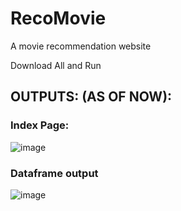 # RecoMovie
A movie recommendation website

Download All and Run

## OUTPUTS: (AS OF NOW):

### Index Page:
![image](https://user-images.githubusercontent.com/42891566/114451445-df8fc980-9bf4-11eb-8f01-defe7b222977.png)

### Dataframe output
![image](https://user-images.githubusercontent.com/42891566/114451279-ae16fe00-9bf4-11eb-9aef-516b348a4201.png)
